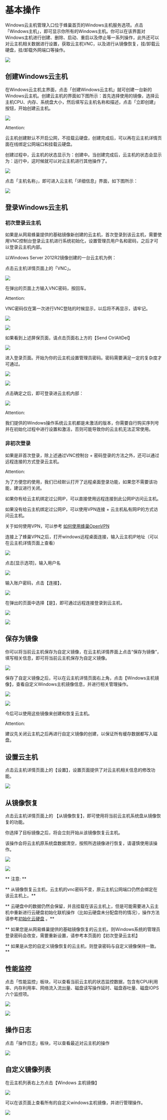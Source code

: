 # 基本操作

Windows云主机管理入口位于蜂巢首页的Windows主机服务选项。点击「Windows主机」，即可显示你所有的Windows主机。你可以在该界面对Windows主机进行创建、删除、启动、重启以及停止等一系列操作，此外还可以对云主机相关数据进行设置，获取云主机VNC，以及进行从镜像恢复，挂/卸载云硬盘，挂/卸载外网端口等操作。

![](../image/Win主机_使用指南_总览.png)

## 创建Windows云主机

在Windows云主机主界面，点击「创建Windows云主机」就可创建一台新的Windows云主机。创建云主机的界面如下图所示：首先选择使用的镜像，选择云主机CPU、内存、系统盘大小，然后填写云主机名称和描述，点击「立即创建」按钮，开始创建云主机。

![](../image/Win主机_使用指南_创建windows云主机1.png)

<span>Attention:</span><div class="alertContent">云主机创建默认不开启公网，不挂载云硬盘，创建完成后，可以再在云主机详情页面在线绑定公网端口和挂载云硬盘。</div>

创建过程中，云主机的状态显示为：创建中。当创建完成后，云主机的状态会显示为：运行中，这时候就可以对云主机进行其他操作了。

![](../image/Win主机_使用指南_创建windows云主机2.png)

点击「主机名称」，即可进入云主机「详细信息」界面，如下图所示：

![](../image/Win主机_使用指南_创建windows云主机3.png)



## 登录Windows云主机

### 初次登录云主机


如果是从网易蜂巢提供的基础镜像新创建的云主机，首次登录到该云主机，需要使用VNC控制台登录云主机进行系统初始化，设置管理员用户名和密码，之后才可以登录云主机内部。

以Windows Server 2012R2镜像创建的一台云主机为例：

点击云主机详情页面上的「VNC」。

![](../image/Win主机_使用指南_登录云主机1.png)

在弹出的页面上方输入VNC密码，按回车。

<span>Attention:</span><div class="alertContent">VNC密码仅在第一次进行VNC登陆的时候显示，以后将不再显示，请牢记。</div>

![](../image/Win主机_使用指南_登录云主机2.png)

![](../image/Win主机_使用指南_登录云主机3.png)

如果看到上述屏保页面，请点击页面右上方的【Send CtrlAltDel】

![](../image/Win主机_使用指南_登录云主机4.png)

进入登录页面。开始为你的云主机设置管理员密码。密码需要满足一定的复杂度才可通过。

![](../image/Win主机_使用指南_登录云主机5.png)

![](../image/Win主机_使用指南_登录云主机6.png)

点击确定之后，即可登录进云主机内部：

![](../image/Win主机_使用指南_登录云主机7.png)

<span>Attention:</span><div class="alertContent">我们提供的Windows操作系统云主机都是未激活的版本，你需要自行购买序列号并在初始化过程中进行设置和激活，否则可能导致你的云主机无法正常使用。</div>

### 非初次登录

如果是非首次登录，除上述通过VNC控制台 + 密码登录的方法之外，还可以通过远程连接的方式登录云主机。

<span>Attention:</span><div class="alertContent">为了方便您的使用，我们已经默认打开了远程桌面登录功能，如果您不需要该功能，建议进行关闭。</div>

如果你有给云主机绑定过公网IP，可以直接使用远程连接到此公网IP访问云主机。

如果没有给云主机绑定过公网IP，可以使用VPN连接 + 云主机私有网IP的方式访问云主机。

关于如何使用VPN，可以参考 [如何使用蜂巢OpenVPN](https://c.163.com/wiki/index.php?title=%E5%A6%82%E4%BD%95%E4%BD%BF%E7%94%A8%E8%9C%82%E5%B7%A2OpenVPN)

连接上了蜂巢VPN之后，打开windows远程桌面连接，输入云主机IP地址（可以在云主机详情页面上查看）

![](../image/Win主机_使用指南_非初次登录1.png)

点击[显示选项]，输入用户名

![](../image/Win主机_使用指南_非初次登录2.png)

输入账户密码，点击【连接】，

![](../image/Win主机_使用指南_非初次登录3.png)

在弹出的页面中选择【是】，即可通过远程连接登录到云主机，

![](../image/Win主机_使用指南_非初次登录4.png)

![](../image/Win主机_使用指南_非初次登录5.png)


## 保存为镜像

你可以将当前云主机保存为自定义镜像，在云主机详情界面上点击“保存为镜像”，填写相关信息，即可将当前云主机保存为自定义镜像。

![](../image/Win主机_使用指南_保存为镜像1.png)

保存了自定义镜像之后，可以在云主机详情页面右上角，点击【Windows主机镜像】，查看自定义Windows主机镜像信息，并进行相关管理操作。

![](../image/Win主机_使用指南_保存为镜像2.png)

![](../image/Win主机_使用指南_保存为镜像3.png)

今后可以使用这些镜像来创建和恢复云主机。

<span>Attention:</span><div class="alertContent">建议先关闭云主机之后再进行自定义镜像的创建，以保证所有缓存数据都写入磁盘。</div>


## 设置云主机

点击云主机详情页面上的【设置】，设置页面提供了对云主机相关信息的修改功能。

![](../image/Win主机_使用指南_设置云主机1.png)


## 从镜像恢复

点击云主机详情页面上的 【从镜像恢复】，即可使用将当前云主机系统盘从镜像恢复的功能。

你选择了目标镜像之后，将会立刻开始从该镜像恢复云主机。

该操作会将云主机原系统盘数据清空，按照所选镜像进行恢复，请谨慎使用该操作。

![](../image/Win主机_使用指南_从镜像恢复1.png)

![](../image/Win主机_使用指南_从镜像恢复2.png)

** 注意: **

** 从镜像恢复云主机，云主机的vnc密码不变，原云主机公网端口仍然会绑定在该云主机上。**

** 云硬盘中的数据仍然会保留，并且挂载在该云主机上，但是可能需要进入云主机中重新进行云硬盘初始化联机操作（比如云硬盘未分配盘符的情况），操作方法请参考[初始化云硬盘](http://support.c.163.com/md.html#!平台服务/Windows云主机/使用指南/挂载云硬盘.md#formatvolume) 。**

** 如果您是从网易蜂巢提供的基础镜像恢复的云主机，则Windows系统的管理员登录密码会改变，需要重新设置，请参考本页面的【初次登录云主机】

** 如果是从您的自定义镜像恢复的云主机，则登录密码与自定义镜像保持一致。**

## 性能监控

点击「性能监控」板块，可以查看当前云主机的状态监控数据，包含有CPU利用率、内存利用率、网络流入流出量、磁盘读写操作延时、磁盘吞吐量、磁盘IOPS六个监控项。

![](../image/Win主机_使用指南_性能监控1.png)

![](../image/Win主机_使用指南_性能监控2.png)

## 操作日志

点击「操作日志」板块，可以查看最近对云主机的操作

![](../image/Win主机_使用指南_操作日志1.png)

## 自定义镜像列表

在云主机列表右上方点击【Windows 主机镜像】

![](../image/Win主机_使用指南_自定义镜像列表1.png)

可以在该页面上查看所有的自定义windows主机镜像，并进行管理操作。

![](../image/Win主机_使用指南_自定义镜像列表2.png)


